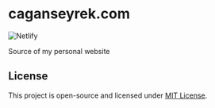 # caganseyrek.com

![Netlify](https://img.shields.io/netlify/8ac2357b-6df9-4a92-ad60-c169eb0e717c?logo=netlify&logoColor=white)

Source of my personal website

## License

This project is open-source and licensed under [MIT License](https://github.com/caganseyrek/caganseyrek.com/blob/main/LICENSE).
